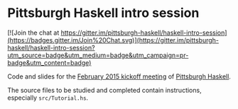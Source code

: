 # Pittsburgh Haskell intro session

[![Join the chat at https://gitter.im/pittsburgh-haskell/haskell-intro-session](https://badges.gitter.im/Join%20Chat.svg)](https://gitter.im/pittsburgh-haskell/haskell-intro-session?utm_source=badge&utm_medium=badge&utm_campaign=pr-badge&utm_content=badge)

Code and slides for the [February 2015 kickoff meeting](http://www.meetup.com/Pittsburgh-Code-Supply/events/219254888/) of [Pittsburgh Haskell](http://PittsburghHaskell.org/).

The source files to be studied and completed contain instructions, especially `src/Tutorial.hs`.
